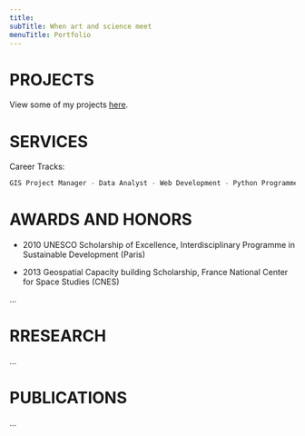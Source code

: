 ```yaml
---
title: 
subTitle: When art and science meet
menuTitle: Portfolio
---
```


# PROJECTS

View some of my projects <a href="https://boregatsbytest.gtsb.io/" target="_blank">here</a>.

# SERVICES

Career Tracks:

```javascript
GIS Project Manager - Data Analyst - Web Development - Python Programmer - Environment Modelling and Analysis
```

# AWARDS AND HONORS

- 2010 UNESCO Scholarship of Excellence, Interdisciplinary Programme in Sustainable Development (Paris)

- 2013 Geospatial Capacity building Scholarship, France National Center for Space Studies (CNES)

...

# RRESEARCH

...

# PUBLICATIONS

...
